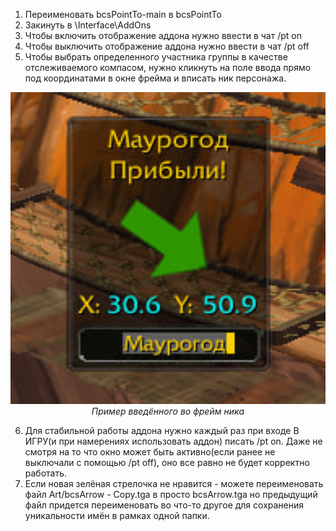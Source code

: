 1. Переименовать bcsPointTo-main в bcsPointTo
2. Закинуть в \Interface\AddOns
3. Чтобы включить отображение аддона нужно ввести в чат /pt on
4. Чтобы выключить отображение аддона нужно ввести в чат /pt off
5. Чтобы выбрать определенного участника группы в качестве отслеживаемого компасом, нужно кликнуть на поле ввода прямо под координатами в окне фрейма и вписать ник персонажа.
 <p align="center">
  <img src="mainframe.jpg" alt="Главный фрейм аддона" width="600"/>
  <br>
  <em>Пример введённого во фрейм ника</em>
</p>

6. Для стабильной работы аддона нужно каждый раз при входе В ИГРУ(и при намерениях использовать аддон) писать /pt on. Даже не смотря на то что окно может быть активно(если ранее не выключали с помощью /pt off), оно все равно не будет корректно работать.
7. Если новая зелёная стрелочка не нравится - можете переименовать файл Art/bcsArrow - Copy.tga в просто bcsArrow.tga но предыдущий файл придется переименовать во что-то другое для сохранения уникальности имён в рамках одной папки.
